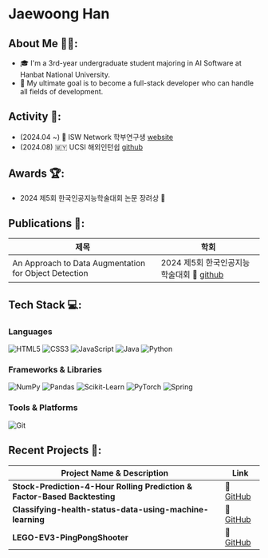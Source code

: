 # Jaewoong Han

## About Me 🧑‍💻:
- 🎓 I'm a 3rd-year undergraduate student majoring in AI Software at Hanbat National University.  
- 🚀 My ultimate goal is to become a full-stack developer who can handle all fields of development.  

## Activity 🌟:
- (2024.04 ~) 🔬 ISW Network 학부연구생 [website](https://sites.google.com/view/hisw)  
- (2024.08) 🇲🇾 UCSI 해외인턴쉽 [github](https://github.com/2024-01-UCSI-HB-project)  

  
## Awards 🏆:
- 2024 제5회 한국인공지능학술대회 논문 장려상 🥉


## Publications 📄:

| 제목 | 학회 |
|------|------|
| An Approach to Data Augmentation for Object Detection | 2024 제5회 한국인공지능학술대회 🔗 [github](https://github.com/HANJAEWOONG1233/Traffic-light-classification-code)

## Tech Stack 💻:

### Languages  
![HTML5](https://img.shields.io/badge/HTML5-E34F26?style=for-the-badge&logo=html5&logoColor=white)  ![CSS3](https://img.shields.io/badge/CSS3-1572B6?style=for-the-badge&logo=css3&logoColor=white)  ![JavaScript](https://img.shields.io/badge/JavaScript-F7DF1E?style=for-the-badge&logo=javascript&logoColor=black)  ![Java](https://img.shields.io/badge/Java-007396?style=for-the-badge&logo=java&logoColor=white)  ![Python](https://img.shields.io/badge/Python-3776AB?style=for-the-badge&logo=python&logoColor=white)  

### Frameworks & Libraries  
![NumPy](https://img.shields.io/badge/NumPy-013243?style=for-the-badge&logo=numpy&logoColor=white)  ![Pandas](https://img.shields.io/badge/Pandas-150458?style=for-the-badge&logo=pandas&logoColor=white)  ![Scikit-Learn](https://img.shields.io/badge/Scikit--Learn-F7931E?style=for-the-badge&logo=scikitlearn&logoColor=white)  ![PyTorch](https://img.shields.io/badge/PyTorch-EE4C2C?style=for-the-badge&logo=pytorch&logoColor=white)  ![Spring](https://img.shields.io/badge/Spring-6DB33F?style=for-the-badge&logo=spring&logoColor=white)  

### Tools & Platforms  
![Git](https://img.shields.io/badge/Git-F05032?style=for-the-badge&logo=git&logoColor=white)  

## Recent Projects 🚀:

| Project Name & Description | Link |
|---------------------------|------|
| **Stock-Prediction-4-Hour Rolling Prediction & Factor-Based Backtesting** | 🔗 [GitHub](https://github.com/HANJAEWOONG1233/Stock-Prediction-RollingWindow) |
| **Classifying-health-status-data-using-machine-learning** | 🔗 [GitHub](https://github.com/HANJAEWOONG1233/Classifying-health-status-data-using-machine-learning) |
| **LEGO-EV3-PingPongShooter**  | 🔗 [GitHub](https://github.com/HANJAEWOONG1233/LEGO-EV3-PingPongShooter) |
